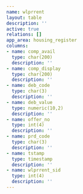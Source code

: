 ```yaml
---
name: wlprrent
layout: table
description: ''
active: true
relations: []
app_area: housing_register
columns:
- name: comp_avail
  type: char(200)
  description: ''
- name: comp_display
  type: char(200)
  description: ''
- name: deb_code
  type: char(3)
  description: ''
- name: deb_value
  type: numeric(10,2)
  description: ''
- name: offer_no
  type: int(4)
  description: ''
- name: prd_code
  type: char(3)
  description: ''
- name: tstamp
  type: timestamp
  description: ''
- name: wlprrent_sid
  type: int(4)
  description: ''
---
```


